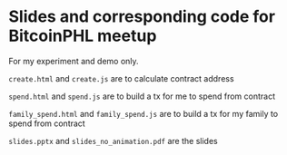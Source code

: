 # Slides and corresponding code for BitcoinPHL meetup

For my experiment and demo only.

`create.html` and `create.js` are to calculate contract address

`spend.html` and `spend.js` are to build a tx for me to spend from contract

`family_spend.html` and `family_spend.js` are to build a tx for my family to spend from contract

`slides.pptx` and `slides_no_animation.pdf` are the slides
